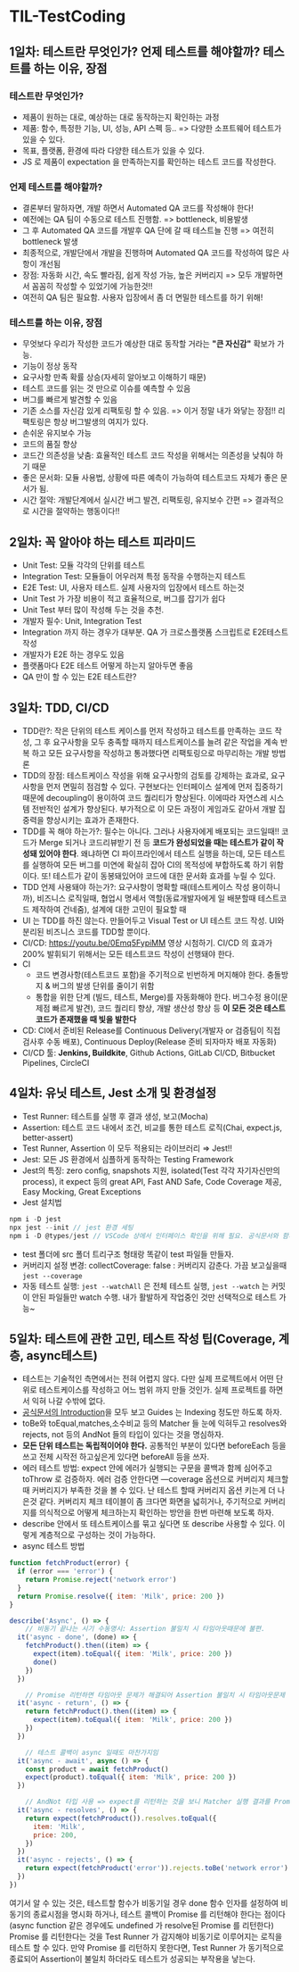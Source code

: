 # TIL-TestCoding

## 1일차: 테스트란 무엇인가? 언제 테스트를 해야할까? 테스트를 하는 이유, 장점

### 테스트란 무엇인가?
- 제품이 원하는 대로, 예상하는 대로 동작하는지 확인하는 과정
- 제품: 함수, 특정한 기능, UI, 성능, API 스펙 등.. => 다양한 소프트웨어 테스트가 있을 수 있다.
- 목표, 플랫폼, 환경에 따라 다양한 테스트가 있을 수 있다.
- JS 로 제품이 expectation 을 만족하는지를 확인하는 테스트 코드를 작성한다.

### 언제 테스트를 해야할까?
- 결론부터 말하자면, 개발 하면서 Automated QA 코드를 작성해야 한다!
- 예전에는 QA 팀이 수동으로 테스트 진행함. => bottleneck, 비용발생
- 그 후 Automated QA 코드를 개발후 QA 단에 갈 때 테스트늘 진행 => 여전히 bottleneck 발생
- 최종적으로, 개발단에서 개발을 진행하며 Automated QA 코드를 작성하여 많은 사항이 개선됨
- 장점: 자동화 시간, 속도 빨라짐, 쉽게 작성 가능, 높은 커버리지 => 모두 개발하면서 꼼꼼히 작성할 수 있었기에 가능한것!!
- 여전히 QA 팀은 필요함. 사용자 입장에서 좀 더 면밀한 테스트를 하기 위해!

### 테스트를 하는 이유, 장점
- 무엇보다 우리가 작성한 코드가 예상한 대로 동작할 거라는 **"큰 자신감"** 확보가 가능.
- 기능이 정상 동작
- 요구사항 만족 확률 상승(자세히 알아보고 이해하기 때문)
- 테스트 코드를 읽는 것 만으로 이슈를 예측할 수 있음
- 버그를 빠르게 발견할 수 있음
- 기존 소스를 자신감 있게 리팩토링 할 수 있음. => 이거 정말 내가 와닿는 장점!! 리팩토링은 항상 버그발생의 여지가 있다.
- 손쉬운 유지보수 가능
- 코드의 품질 향상
- 코드간 의존성을 낮춤: 효율적인 테스트 코드 작성을 위해서는 의존성을 낮춰야 하기 때문
- 좋은 문서화: 모듈 사용법, 상황에 따른 예측이 가능하여 테스트코드 자체가 좋은 문서가 됨.
- 시간 절약: 개발단계에서 실시간 버그 발견, 리팩토링, 유지보수 간편 => 결과적으로 시간을 절약하는 행동이다!!

## 2일차: 꼭 알아야 하는 테스트 피라미드
- Unit Test: 모듈 각각의 단위를 테스트
- Integration Test: 모듈들이 어우러져 특정 동작을 수행하는지 테스트
- E2E Test: UI, 사용자 테스트. 실제 사용자의 입장에서 테스트 하는것
- Unit Test 가 가장 비용이 적고 효율적으로, 버그를 잡기가 쉽다
- Unit Test 부터 많이 작성해 두는 것을 추천.
- 개발자 필수: Unit, Integration Test
- Integration 까지 하는 경우가 대부분. QA 가 크로스플랫폼 스크립트로 E2E테스트 작성
- 개발자가 E2E 하는 경우도 있음
- 플랫폼마다 E2E 테스트 어떻게 하는지 알아두면 좋음
- QA 만이 할 수 있는 E2E 테스트란?

## 3일차: TDD, CI/CD
- TDD란?: 작은 단위의 테스트 케이스를 먼저 작성하고 테스트를 만족하는 코드 작성, 그 후 요구사항을 모두 충족할 때까지 테스트케이스를 늘려 같은 작업을 계속 반복 하고 모든 요구사항을 작성하고 통과했다면 리팩토링으로 마무리하는 개발 방법론
- TDD의 장점: 테스트케이스 작성을 위해 요구사항의 검토를 강제하는 효과로, 요구사항을 먼저 면밀히 점검할 수 있다. 구현보다는 인터페이스 설계에 먼저 집중하기 때문에 decoupling이 용이하여 코드 퀄리티가 향상된다. 이에따라 자연스레 시스템 전반적인 설계가 향상된다. 부가적으로 이 모든 과정이 게임과도 같아서 개발 집중력을 향상시키는 효과가 존재한다.
- TDD를 꼭 해야 하는가?: 필수는 아니다. 그러나 사용자에게 배포되는 코드일때!! 코드가 Merge 되거나 코드리뷰받기 전 등 **코드가 완성되었을 때는 테스트가 같이 작성돼 있어야 한다**. 왜냐하면 CI 파이프라인에서 테스트 실행을 하는데, 모든 테스트를 실행하여 모든 버그를 미연에 확실히 잡아 CI의 목적성에 부합하도록 하기 위함이다. 또! 테스트가 같이 동봉돼있어야 코드에 대한 문서화 효과를 누릴 수 있다.
- TDD 언제 사용돼야 하는가?: 요구사항이 명확할 때(테스트케이스 작성 용이하니까), 비즈니스 로직일때, 협업시 명세서 역할(동료개발자에게 일 배분할때 테스트코드 제작하여 건네줌), 설계에 대한 고민이 필요할 때
- UI 는 TDD를 하진 않는다. 만들어두고 Visual Test or UI 테스트 코드 작성. UI와 분리된 비즈니스 코드를 TDD할 뿐이다.
- CI/CD: https://youtu.be/0Emq5FypiMM 영상 시첨하기. CI/CD 의 효과가 200% 발휘되기 위해서는 모든 테스트코드 작성이 선행돼야 한다.
- CI
  - 코드 변경사항(테스트코드 포함)을 주기적으로 빈번하게 머지해야 한다. 충돌방지 & 버그의 발생 단위를 줄이기 위함
  - 통합을 위한 단계 (빌드, 테스트, Merge)를 자동화해야 한다. 버그수정 용이(문제점 빠르게 발견), 코드 퀄리티 향상, 개발 생산성 향상 등 **이 모든 것은 테스트코드가 존재했을 때 빛을 발한다**
- CD: CI에서 준비된 Release를 Continuous Delivery(개발자 or 검증팀이 직접 검사후 수동 배포), Continuous Deploy(Release 준비 되자마자 배포 자동화)
- CI/CD 툴: **Jenkins, Buildkite**, Github Actions, GitLab CI/CD, Bitbucket Pipelines, CircleCI


## 4일차: 유닛 테스트, Jest 소개 및 환경설정

- Test Runner: 테스트를 실행 후 결과 생성, 보고(Mocha)
- Assertion: 테스트 코드 내에서 조건, 비교를 통한 테스트 로직(Chai, expect.js, better-assert)
- Test Runner, Assertion 이 모두 적용되는 라이브러리 ⇒ Jest!!
- Jest: 모든 JS 환경에서 심플하게 동작하는 Testing Framework
- Jest의 특징: zero config, snapshots 지원, isolated(Test 각각 자기자신만의 process), it expect 등의 great API, Fast AND Safe, Code Coverage 제공, Easy Mocking, Great Exceptions
- Jest 설치법

```jsx
npm i -D jest
npx jest --init // jest 환경 세팅
npm i -D @types/jest // VSCode 상에서 인터페이스 확인을 위해 필요. 공식문서와 함께 보면 좋음
```

- test 폴더에 src 폴더 트리구조 형태랑 똑같이 test 파일들 만들자.
- 커버리지 설정 변경: collectCoverage: false : 커버리지 감춘다. 가끔 보고싶을때 `jest --coverage`
- 자동 테스트 실행: `jest --watchAll` 은 전체 테스트 실행, `jest --watch`  는 커밋이 안된 파일들만 watch 수행. 내가 활발하게 작업중인 것만 선택적으로 테스트 가능~

## 5일차: 테스트에 관한 고민, 테스트 작성 팁(Coverage, 계층, async테스트)

- 테스트는 기술적인 측면에서는 전혀 어렵지 않다. 다만 실제 프로젝트에서 어떤 단위로 테스트케이스를 작성하고 어느 범위 까지 만들 것인가. 실제 프로젝트를 하면서 익혀 나갈 수밖에 없다.
- [공식문서의 Introduction](https://jestjs.io/docs/getting-started)을 모두 보고 Guides 는 Indexing 정도만 하도록 하자.
- toBe와 toEqual,matches,소수비교 등의 Matcher 들 눈에 익혀두고 resolves와 rejects, not 등의 AndNot 들의 타입이 있다는 것을 명심하자.
- **모든 단위 테스트는 독립적이어야 한다.** 공통적인 부분이 있다면 beforeEach 등을 쓰고 전체 시작전 하고싶은게 있다면 beforeAll 등을 쓰자.
- 에러 테스트 방법: expect 안에 에러가 실행되는 구문을 콜백과 함께 심어주고 toThrow 로 검증하자. 에러 검증 안한다면 —coverage 옵션으로 커버리지 체크할 때 커버리지가 부족한 것을 볼 수 있다. 난 테스트 할때 커버리지 옵션 키는게 더 나은것 같다. 커버리지 체크 테이블이 좀 크다면 화면을 넓히거나, 주기적으로 커버리지를 의식적으로 어떻게 체크하는지 확인하는 방안을 한번 마련해 보도록 하자.
- describe 안에서 또 테스트케이스를 묶고 싶다면 또 describe 사용할 수 있다. 이렇게 계층적으로 구성하는 것이 가능하다.
- async 테스트 방법

```jsx
function fetchProduct(error) {
  if (error === 'error') {
    return Promise.reject('network error')
  }
  return Promise.resolve({ item: 'Milk', price: 200 })
}

describe('Async', () => {
	// 비동기 끝나는 시기 수동명시: Assertion 불일치 시 타임아웃때문에 불편.
  it('async - done', (done) => {
    fetchProduct().then((item) => {
      expect(item).toEqual({ item: 'Milk', price: 200 })
      done()
    })
  })

	// Promise 리턴하면 타임아웃 문제가 해결되어 Assertion 불일치 시 타임아웃문제 해결 가능
  it('async - return', () => {
    return fetchProduct().then((item) => {
      expect(item).toEqual({ item: 'Milk', price: 200 })
    })
  })

	// 테스트 콜백이 async 일때도 마찬가지임
  it('async - await', async () => {
    const product = await fetchProduct()
    expect(product).toEqual({ item: 'Milk', price: 200 })
  })

	// AndNot 타입 사용 => expect를 리턴하는 것을 보니 Matcher 실행 결과를 Promise화 하는걸까??
  it('async - resolves', () => {
    return expect(fetchProduct()).resolves.toEqual({
      item: 'Milk',
      price: 200,
    })
  })
  it('async - rejects', () => {
    return expect(fetchProduct('error')).rejects.toBe('network error')
  })
})
```

여기서 알 수 있는 것은, 테스트할 함수가 비동기일 경우 done 함수 인자를 설정하여 비동기의 종료시점을 명시화 하거나, 테스트 콜백이 Promise 를 리턴해야 한다는 점이다(async function 같은 경우에도 undefined 가 resolve된 Promise 를 리턴한다) Promise 를 리턴한다는 것을 Test Runner 가 감지해야 비동기로 이루어지는 로직을 테스트 할 수 있다. 만약 Promise 를 리턴하지 못한다면, Test Runner 가 동기적으로 종료되어 Assertion이 불일치 하더라도 테스트가 성공되는 부작용을 낳는다.

